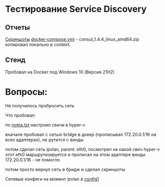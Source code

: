 ﻿# Тестирование Service Discovery

## Отчеты

[Скриншоты](screenshots.docx)
[docker-compose.yml](docker-compose.yml)  - consul_1.4.4_linux_amd64.zip копировал локально в context:



## Стенд

Пробовал на Docker под Windows 10  (Версия 21H2)

# Вопросы:
Не получилось пробросить сеть

Что пробовал:

по [notes.txt](notes.txt)  настроил свичи в hyper-v

вначале пробовал с сетью bridge в докер (прописывал 172.20.0.1/16 на всех адаптерах), не рутится с винды

потом сделал сеть ipvlan, parent: eth0, посмотрел на какой свич hyper-v этот eth0 маршрутизируется и прописал на этом адаптере винды 172.20.0.1/16 - не помогло

потом просто вернул сеть в бридж и сделал скриншоты

Сетевые конфиги на момент ipvlan в [config1](config1)
    


